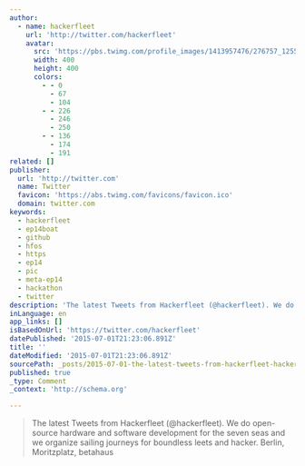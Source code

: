 ```yaml
---
author:
  - name: hackerfleet
    url: 'http://twitter.com/hackerfleet'
    avatar:
      src: 'https://pbs.twimg.com/profile_images/1413957476/276757_125562210862296_2535226_n_400x400.jpg'
      width: 400
      height: 400
      colors:
        - - 0
          - 67
          - 104
        - - 226
          - 246
          - 250
        - - 136
          - 174
          - 191
related: []
publisher:
  url: 'http://twitter.com'
  name: Twitter
  favicon: 'https://abs.twimg.com/favicons/favicon.ico'
  domain: twitter.com
keywords:
  - hackerfleet
  - ep14boat
  - github
  - hfos
  - https
  - ep14
  - pic
  - meta-ep14
  - hackathon
  - twitter
description: 'The latest Tweets from Hackerfleet (@hackerfleet). We do open-source hardware and software development for the seven seas and we organize sailing journeys for boundless leets and hacker. Berlin, Moritzplatz, betahaus'
inLanguage: en
app_links: []
isBasedOnUrl: 'https://twitter.com/hackerfleet'
datePublished: '2015-07-01T21:23:06.891Z'
title: ''
dateModified: '2015-07-01T21:23:06.891Z'
sourcePath: _posts/2015-07-01-the-latest-tweets-from-hackerfleet-hackerfleet-we-do-ope.md
published: true
_type: Comment
_context: 'http://schema.org'

---
```

> The latest Tweets from Hackerfleet &lpar;&commat;hackerfleet&rpar;&period; We do open-source hardware and software development for the seven seas and we organize sailing journeys for boundless leets and hacker&period; Berlin&comma; Moritzplatz&comma; betahaus